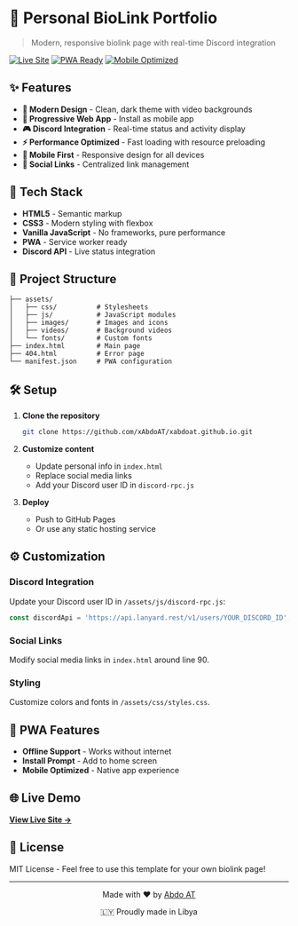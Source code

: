 # 🔗 Personal BioLink Portfolio

> Modern, responsive biolink page with real-time Discord integration

[![Live Site](https://img.shields.io/badge/Live-Site-brightgreen)](https://xabdoat.github.io)
[![PWA Ready](https://img.shields.io/badge/PWA-Ready-blue)](#)
[![Mobile Optimized](https://img.shields.io/badge/Mobile-Optimized-orange)](#)

## ✨ Features

- **🎨 Modern Design** - Clean, dark theme with video backgrounds
- **📱 Progressive Web App** - Install as mobile app
- **🎮 Discord Integration** - Real-time status and activity display
- **⚡ Performance Optimized** - Fast loading with resource preloading
- **📱 Mobile First** - Responsive design for all devices
- **🔗 Social Links** - Centralized link management

## 🚀 Tech Stack

- **HTML5** - Semantic markup
- **CSS3** - Modern styling with flexbox
- **Vanilla JavaScript** - No frameworks, pure performance
- **PWA** - Service worker ready
- **Discord API** - Live status integration

## 📁 Project Structure

```
├── assets/
│   ├── css/          # Stylesheets
│   ├── js/           # JavaScript modules
│   ├── images/       # Images and icons
│   ├── videos/       # Background videos
│   └── fonts/        # Custom fonts
├── index.html        # Main page
├── 404.html          # Error page
└── manifest.json     # PWA configuration
```

## 🛠️ Setup

1. **Clone the repository**
   ```bash
   git clone https://github.com/xAbdoAT/xabdoat.github.io.git
   ```

2. **Customize content**
   - Update personal info in `index.html`
   - Replace social media links
   - Add your Discord user ID in `discord-rpc.js`

3. **Deploy**
   - Push to GitHub Pages
   - Or use any static hosting service

## ⚙️ Customization

### Discord Integration
Update your Discord user ID in `/assets/js/discord-rpc.js`:
```javascript
const discordApi = 'https://api.lanyard.rest/v1/users/YOUR_DISCORD_ID';
```

### Social Links
Modify social media links in `index.html` around line 90.

### Styling
Customize colors and fonts in `/assets/css/styles.css`.

## 📱 PWA Features

- **Offline Support** - Works without internet
- **Install Prompt** - Add to home screen
- **Mobile Optimized** - Native app experience

## 🌐 Live Demo

[**View Live Site →**](https://xabdoat.github.io)

## 📄 License

MIT License - Feel free to use this template for your own biolink page!

---

<div align="center">
  <p>Made with ❤️ by <a href="https://github.com/xAbdoAT">Abdo AT</a></p>
  <p>🇱🇾 Proudly made in Libya</p>
</div>
